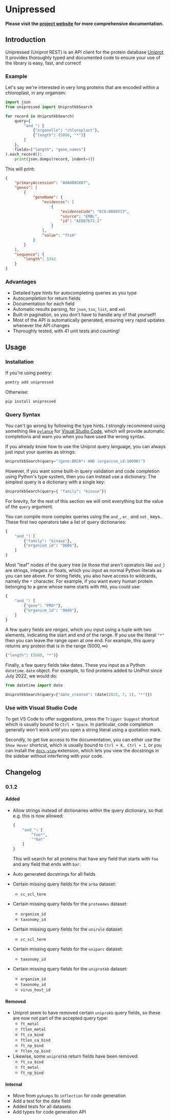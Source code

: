 # Unipressed

**Please visit the [project website](https://multimeric.github.io/Unipressed/) for more comprehensive documentation.**

## Introduction

Unipressed (Uniprot REST) is an API client for the protein database [Uniprot](https://www.uniprot.org/).
It provides thoroughly typed and documented code to ensure your use of the library is easy, fast, and correct!

### Example
Let's say we're interested in very long proteins that are encoded within a chloroplast, in any organism:
```python
import json
from unipressed import UniprotkbSearch

for record in UniprotkbSearch(
    query={
        "and_": [
            {"organelle": "chloroplast"},
            {"length": (5000, "*")}
        ]
    },
    fields=["length", "gene_names"]
).each_record():
    print(json.dumps(record, indent=4))
```

This will print:
```json
{
    "primaryAccession": "A0A088CK67",
    "genes": [
        {
            "geneName": {
                "evidences": [
                    {
                        "evidenceCode": "ECO:0000313",
                        "source": "EMBL",
                        "id": "AID67672.1"
                    }
                ],
                "value": "ftsH"
            }
        }
    ],
    "sequence": {
        "length": 5242
    }
}
```

### Advantages

* Detailed type hints for autocompleting queries as you type
* Autocompletion for return fields
* Documentation for each field
* Automatic results parsing, for `json`, `tsv`, `list`, and `xml`
* Built-in pagination, so you don't have to handle any of that yourself!
* Most of the API is automatically generated, ensuring very rapid updates whenever the API changes
* Thoroughly tested, with 41 unit tests and counting!

## Usage

### Installation

If you're using poetry:
```bash
poetry add unipressed
```

Otherwise:
```bash
pip install unipressed
```


### Query Syntax

You can't go wrong by following the type hints.
I strongly recommend using something like [`pylance`](https://marketplace.visualstudio.com/items?itemName=ms-python.vscode-pylance) for [Visual Studio Code](https://code.visualstudio.com/), which will provide automatic completions and warn you when you have used the wrong syntax.

If you already know how to use the Uniprot query language, you can always just input your queries as strings:
```python
UniprotkbSearch(query="(gene:BRCA*) AND (organism_id:10090)")
```


However, if you want some built-in query validation and code completion using Python's type system, then you can instead use a dictionary.
The simplest query is a dictionary with a single key: 
```python
UniprotkbSearch(query={ "family": "kinase"})
```
For brevity, for the rest of this section we will omit everything but the value of the `query` argument.

You can compile more complex queries using the `and_`, `or_` and `not_` keys.
These first two operators take a list of query dictionaries: 
```python
{
    "and_": [
        {"family": "kinase"},
        {"organism_id": "9606"},
    ]
}
```

Most "leaf" nodes of the query tree (ie those that aren't operators like `and_`) are strings, integers or floats, which you input as normal Python literals as you can see above.
For string fields, you also have access to wildcards, namely the `*` character. 
For example, if you want every human protein belonging to a gene whose name starts with `PRO`, you could use:
```python
{
    "and_": [
        {"gene": "PRO*"},
        {"organism_id": "9606"},
    ]
}
```

A few query fields are *ranges*, which you input using a tuple with two elements, indicating the start and end of the range.
If you use the literal `"*"` then you can leave the range open at one end. 
For example, this query returns any protein that is in the range $(5000, \infty)$
```python
{"length": (5000, "*")}
```

Finally, a few query fields take dates.
These you input as a Python `datetime.date` object.
For example, to find proteins added to UniProt since July 2022, we would do:
```python
from datetime import date

UniprotkbSearch(query={"date_created": (date(2022, 7, 1), "*")})
```

### Use with Visual Studio Code
To get VS Code to offer suggestions, press the `Trigger Suggest` shortcut which is usually bound to `Ctrl + Space`.
In particular, code completion generally won't work *until* you open a string literal using a quotation mark.

Secondly, to get live access to the documentation, you can either use the `Show Hover` shortcut, which is usually bound to `Ctrl + K, Ctrl + I`, or you can install the [`docs-view`](https://marketplace.visualstudio.com/items?itemName=bierner.docs-view) extension, which lets you view the docstrings in the sidebar without interfering with your code.

## Changelog

### 0.1.2

#### Added
* Allow strings instead of dictionaries within the query dictionary, so that e.g. this is now allowed:
    ```python
    {
        "and_": [
            "foo*",
            "*bar"
        ]
    }
    ```
    This will search for all proteins that have any field that starts with `foo` and any field that ends with `bar`.

* Auto generated docstrings for all fields
* Certain missing query fields for the `arba` dataset:
    * `cc_scl_term`
* Certain missing query fields for the `proteomes` dataset:
    * `organism_id`
    * `taxonomy_id`
* Certain missing query fields for the `unirule` dataset:
    * `cc_scl_term`
* Certain missing query fields for the `uniparc` dataset:
    * `taxonomy_id`
* Certain missing query fields for the `uniprotkb` dataset:
    * `organism_id`
    * `taxonomy_id`
    * `virus_host_id`

#### Removed
* Uniprot seem to have removed certain `uniprokb` query fields, so these are now not part of the accepted query type:
    * `ft_metal`
    * `ftlen_metal`
    * `ft_ca_bind`
    * `ftlen_ca_bind`
    * `ft_np_bind`
    * `ftlen_np_bind`
* Likewise, some `uniprotkb` return fields have been removed:
    * `ft_ca_bind`
    * `ft_metal`
    * `ft_np_bind`

#### Internal
* Move from `pyhumps` to `inflection` for code generation
* Add a test for the date field
* Added tests for all datasets
* Add types for code generation API